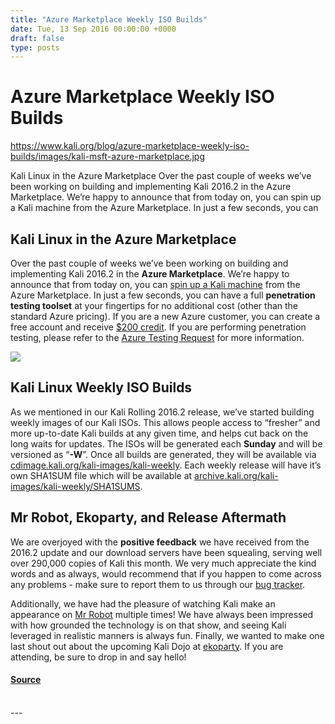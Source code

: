 ```yaml
---
title: "Azure Marketplace Weekly ISO Builds"
date: Tue, 13 Sep 2016 00:00:00 +0000
draft: false
type: posts
---
```

# Azure Marketplace Weekly ISO Builds

https://www.kali.org/blog/azure-marketplace-weekly-iso-builds/images/kali-msft-azure-marketplace.jpg



Kali Linux in the Azure Marketplace Over the past couple of weeks we&rsquo;ve been working on building and implementing Kali 2016.2 in the Azure Marketplace. We&rsquo;re happy to announce that from today on, you can spin up a Kali machine from the Azure Marketplace. In just a few seconds, you can

Kali Linux in the Azure Marketplace
-----------------------------------

Over the past couple of weeks we’ve been working on building and implementing Kali 2016.2 in the **Azure Marketplace**. We’re happy to announce that from today on, you can [spin up a Kali machine](https://azure.microsoft.com/en-us/marketplace/partners/kali-linux/kali-linux/) from the Azure Marketplace. In just a few seconds, you can have a full **penetration testing toolset** at your fingertips for no additional cost (other than the standard Azure pricing). If you are a new Azure customer, you can create a free account and receive [$200 credit](https://azure.microsoft.com/en-us/offers/ms-azr-0044p/). If you are performing penetration testing, please refer to the [Azure Testing Request](https://security-forms.azure.com/penetration-testing/terms) for more information.

[![](https://www.kali.org/blog/azure-marketplace-weekly-iso-builds/images/kalisummary.png)](https://www.kali.org/blog/azure-marketplace-weekly-iso-builds/images/kalisummary.png)

Kali Linux Weekly ISO Builds
----------------------------

As we mentioned in our Kali Rolling 2016.2 release, we’ve started building weekly images of our Kali ISOs. This allows people access to “fresher” and more up-to-date Kali builds at any given time, and helps cut back on the long waits for updates. The ISOs will be generated each **Sunday** and will be versioned as “**\-W**”. Once all builds are generated, they will be available via [cdimage.kali.org/kali-images/kali-weekly](http://cdimage.kali.org/kali-images/kali-weekly/). Each weekly release will have it’s own SHA1SUM file which will be available at [archive.kali.org/kali-images/kali-weekly/SHA1SUMS](https://archive.kali.org/kali-images/kali-weekly/SHA1SUMS).

Mr Robot, Ekoparty, and Release Aftermath
-----------------------------------------

We are overjoyed with the **positive feedback** we have received from the 2016.2 update and our download servers have been squealing, serving well over 290,000 copies of Kali this month. We very much appreciate the kind words and as always, would recommend that if you happen to come across any problems - make sure to report them to us through our [bug tracker](https://bugs.kali.org/).

Additionally, we have had the pleasure of watching Kali make an appearance on [Mr Robot](https://www.usanetwork.com/mr-robot) multiple times! We have always been impressed with how grounded the technology is on that show, and seeing Kali leveraged in realistic manners is always fun. Finally, we wanted to make one last shout out about the upcoming Kali Dojo at [ekoparty](https://ekoparty.org/kali-workshops.php). If you are attending, be sure to drop in and say hello!

#### [Source](https://www.kali.org/blog/azure-marketplace-weekly-iso-builds/)

<br/>
---
